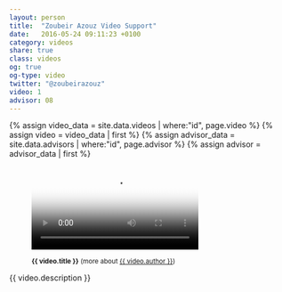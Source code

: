```yaml
---
layout: person
title:  "Zoubeir Azouz Video Support"
date:   2016-05-24 09:11:23 +0100
category: videos
share: true
class: videos
og: true
og-type: video
twitter: "@zoubeirazouz"
video: 1
advisor: 08
---
```


{% assign video_data = site.data.videos | where:"id", page.video %}
{% assign video = video_data | first %}
{% assign advisor_data = site.data.advisors | where:"id", page.advisor %}
{% assign advisor = advisor_data | first %}
<figure class="no-margin margin-bottom-1">
    <div class="embed-container embed-container_{{ video.aspect-ratio }}">
        <video id="teaser" controls preload="auto" poster="{{ video.path }}{{ video.poster }}">
            <source src="{{ video.path }}{{ video.source-webm}}" type='video/webm; codecs="vorbis,vp8"'>
            <source src="{{ video.path }}{{ video.source-mp4 }}" type='video/mp4; codecs="aac,h264"'>
        </video>
    </div>
    <figcaption>
      <p><small><strong>{{ video.title }}</strong> (more about <a href="{{ advisor.permalink }}">{{ video.author }}</a>)</small></p>
    </figcaption>
</figure>

<!--more-->

<p>{{ video.description }}</p>